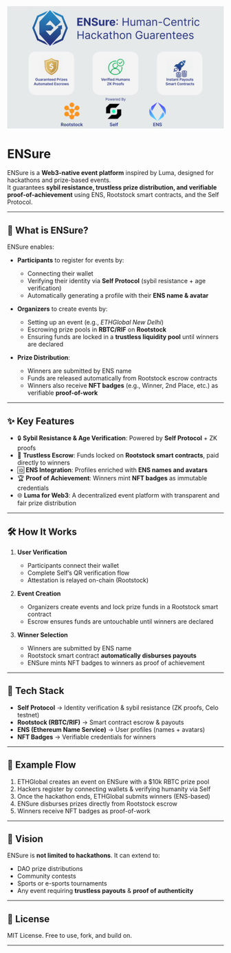 ![Banner](./banner.png)

# ENSure

ENSure is a **Web3-native event platform** inspired by Luma, designed for hackathons and prize-based events.  
It guarantees **sybil resistance, trustless prize distribution, and verifiable proof-of-achievement** using ENS, Rootstock smart contracts, and the Self Protocol.

---

## 🚀 What is ENSure?

ENSure enables:

- **Participants** to register for events by:
  - Connecting their wallet  
  - Verifying their identity via **Self Protocol** (sybil resistance + age verification)  
  - Automatically generating a profile with their **ENS name & avatar**

- **Organizers** to create events by:
  - Setting up an event (e.g., *ETHGlobal New Delhi*)  
  - Escrowing prize pools in **RBTC/RIF** on **Rootstock**  
  - Ensuring funds are locked in a **trustless liquidity pool** until winners are declared  

- **Prize Distribution**:
  - Winners are submitted by ENS name  
  - Funds are released automatically from Rootstock escrow contracts  
  - Winners also receive **NFT badges** (e.g., Winner, 2nd Place, etc.) as verifiable **proof-of-work**

---

## ✨ Key Features

- 🔒 **Sybil Resistance & Age Verification**: Powered by **Self Protocol** + ZK proofs  
- 🏦 **Trustless Escrow**: Funds locked on **Rootstock smart contracts**, paid directly to winners  
- 🆔 **ENS Integration**: Profiles enriched with **ENS names and avatars**  
- 🏆 **Proof of Achievement**: Winners mint **NFT badges** as immutable credentials  
- 🌐 **Luma for Web3**: A decentralized event platform with transparent and fair prize distribution  

---

## 🛠 How It Works

1. **User Verification**  
   - Participants connect their wallet  
   - Complete Self’s QR verification flow  
   - Attestation is relayed on-chain (Rootstock)  

2. **Event Creation**  
   - Organizers create events and lock prize funds in a Rootstock smart contract  
   - Escrow ensures funds are untouchable until winners are declared  

3. **Winner Selection**  
   - Winners are submitted by ENS name  
   - Rootstock smart contract **automatically disburses payouts**  
   - ENSure mints NFT badges to winners as proof of achievement  

---

## 🧩 Tech Stack

- **Self Protocol** → Identity verification & sybil resistance (ZK proofs, Celo testnet)  
- **Rootstock (RBTC/RIF)** → Smart contract escrow & payouts  
- **ENS (Ethereum Name Service)** → User profiles (names + avatars)  
- **NFT Badges** → Verifiable credentials for winners  

---

## 📖 Example Flow

1. ETHGlobal creates an event on ENSure with a $10k RBTC prize pool  
2. Hackers register by connecting wallets & verifying humanity via Self  
3. Once the hackathon ends, ETHGlobal submits winners (ENS-based)  
4. ENSure disburses prizes directly from Rootstock escrow  
5. Winners receive NFT badges as proof-of-work  

---

## 🔮 Vision

ENSure is **not limited to hackathons**. It can extend to:

- DAO prize distributions  
- Community contests  
- Sports or e-sports tournaments  
- Any event requiring **trustless payouts** & **proof of authenticity**  

---

## 📜 License

MIT License. Free to use, fork, and build on.  

---
